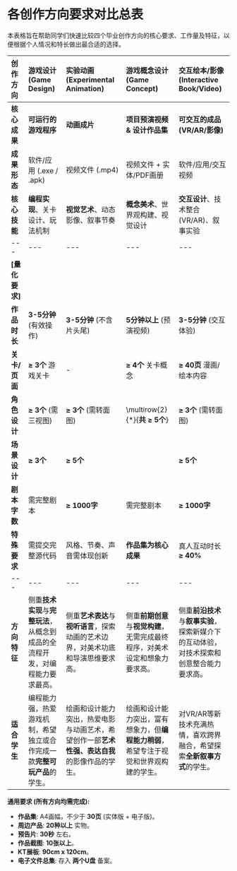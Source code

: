# **各创作方向要求对比总表**

本表格旨在帮助同学们快速比较四个毕业创作方向的核心要求、工作量及特征，以便根据个人情况和特长做出最合适的选择。

| 创作方向         | 游戏设计 (Game Design)                          | 实验动画 (Experimental Animation)                    | 游戏概念设计 (Game Concept)                         | 交互绘本/影像 (Interactive Book/Video)                 |
| :----------- | :------------------------------------------ | :----------------------------------------------- | :-------------------------------------------- | :----------------------------------------------- |
| **核心成果**     | **可运行的游戏程序**                                | **动画成片**                                         | **项目预演视频 & 设计作品集**                            | **可交互的成品 (VR/AR/影像)**                            |
| **成果形态**     | 软件/应用 (.exe / .apk)                         | 视频文件 (.mp4)                                      | 视频文件 \+ 实体/PDF画册                              | 软件/应用/交互视频                                       |
| **核心技能**     | **编程实现**、关卡设计、玩法机制                          | **视觉艺术**、动态影像、叙事节奏                               | **概念美术**、世界观构建、视觉设计                           | **交互设计**、技术整合(VR/AR)、叙事实验                        |
| \---         | \---                                        | \---                                             | \---                                          | \---                                             |
| **\[量化要求\]** |                                             |                                                  |                                               |                                                  |
| **作品时长**     | **3-5分钟** (有效操作)                            | **3-5分钟** (不含片头尾)                                | **5分钟以上** (预演视频)                              | **3-5分钟** (交互体验)                                 |
| **关卡/页面**    | **≥ 3个** 游戏关卡                               | \-                                               | **≥ 4个** 关卡概念                                 | **≥ 40页** 漫画/绘本内容                                |
| **角色设计**     | **≥ 3个** (需三视图)                             | **≥ 3个** (需转面图)                                  | \\multirow{2}{\*}{**共 ≥ 5个**}                 | **≥ 3个** (需转面图)                                  |
| **场景设计**     | **≥ 3个**                                    | **≥ 5个**                                         |                                               | **≥ 5个**                                         |
| **剧本字数**     | 需完整剧本                                       | **≥ 1000字**                                      | 需完整剧本                                         | **≥ 1000字**                                      |
| **特殊要求**     | 需提交完整源代码                                    | 风格、节奏、声音需体现创新                                    | **作品集为核心成果**                                  | 真人互动时长 **≥ 40%**                                 |
| \---         | \---                                        | \---                                             | \---                                          | \---                                             |
| **方向特征**     | 侧重**技术实现**与**完整玩法**，从概念到成品的全流程开发，对编程能力要求最高。 | 侧重**艺术表达**与**视听语言**，探索动画的艺术边界，对美术功底和导演思维要求高。     | 侧重**前期创意**与**视觉构建**，无需完成最终程序，对美术设定和想象力要求高。    | 侧重**前沿技术**与**叙事实验**，探索新媒介下的互动体验，对技术探索和创意整合能力要求高。 |
| **适合学生**     | 编程能力强，热爱游戏机制，希望独立或合作完成一款**完整可玩产品**的学生。      | 绘画和设计能力突出，热爱电影与动画艺术，希望创作一部**艺术性强、表达自我**的影像作品的学生。 | 绘画和设计能力突出，富有想象力，但**编程能力稍弱**，希望专注于视觉和世界观构建的学生。 | 对VR/AR等新技术充满热情，喜欢跨界融合，希望探索**全新叙事方式**的学生。         |

**通用要求 (所有方向均需完成):**

* **作品集**: A4画幅，不少于 **30页** (实体版 \+ 电子版)。  
* **周边产品**: **20种以上** 实物。  
* **预告片**: **30秒** 左右。  
* **作品截图**: **10张以上**。  
* **KT展板**: **90cm x 120cm**。  
* **电子文件总集**: 存入 **两个U盘** 备案。